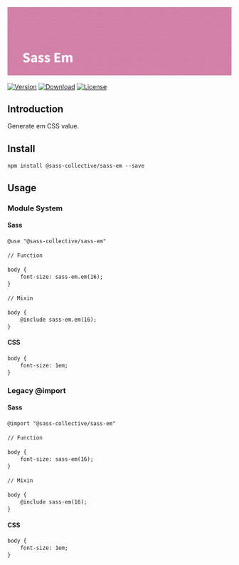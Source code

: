 ![Sass Em](.repo/banner.png)

[![Version](https://flat.badgen.net/npm/v/@sass-collective/sass-em)](https://www.npmjs.com/package/@sass-collective/sass-em)
[![Download](https://flat.badgen.net/npm/dt/@sass-collective/sass-em)](https://www.npmjs.com/package/@sass-collective/sass-em)
[![License](https://flat.badgen.net/npm/license/@sass-collective/sass-em)](https://www.npmjs.com/package/@sass-collective/sass-em)

## Introduction

Generate em CSS value.

## Install

    npm install @sass-collective/sass-em --save

## Usage

### Module System

#### Sass

    @use "@sass-collective/sass-em"

    // Function

    body {
        font-size: sass-em.em(16);
    }

    // Mixin

    body {
        @include sass-em.em(16);
    }

#### CSS

    body {
        font-size: 1em;
    }

### Legacy @import

#### Sass

    @import "@sass-collective/sass-em"

    // Function

    body {
        font-size: sass-em(16);
    }

    // Mixin

    body {
        @include sass-em(16);
    }

#### CSS 

    body {
        font-size: 1em;
    }
